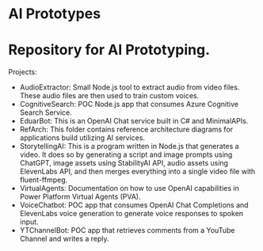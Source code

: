 # AI Prototypes

# Repository for AI Prototyping. 

Projects:

- AudioExtractor: Small Node.js tool to extract audio from video files. These audio files are then used to train custom voices.
- CognitiveSearch: POC Node.js app that consumes Azure Cognitive Search Service.
- EduarBot: This is an OpenAI Chat service built in C# and MinimalAPIs.
- RefArch: This folder contains reference architecture diagrams for applications build utilizing AI services.
- StorytellingAI: This is a program written in Node.js that generates a video. It does so by generating a script and image prompts using ChatGPT, image assets using StabilityAI API, audio assets using ElevenLabs API, and then merges everything into a single video file with fluent-ffmpeg.
- VirtualAgents: Documentation on how to use OpenAI capabilities in Power Platform Virtual Agents (PVA).
- VoiceChatbot: POC app that consumes OpenAI Chat Completions and ElevenLabs voice generation to generate voice responses to spoken input.
- YTChannelBot: POC app that retrieves comments from a YouTube Channel and writes a reply.